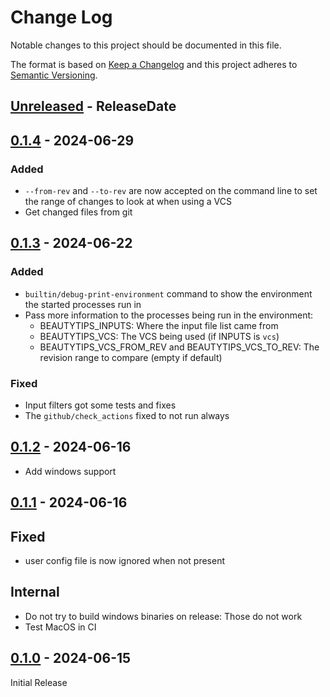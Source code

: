 # Change Log

Notable changes to this project should be documented in this file.

The format is based on [Keep a Changelog](http://keepachangelog.com/)
and this project adheres to [Semantic Versioning](http://semver.org/).

<!-- next-header -->
## [Unreleased] - ReleaseDate

## [0.1.4] - 2024-06-29

### Added

 * `--from-rev` and `--to-rev` are now accepted on the command line to
   set the range of changes to look at when using a VCS
 * Get changed files from git

## [0.1.3] - 2024-06-22

### Added

 * `builtin/debug-print-environment` command to show the environment the
   started processes run in
 * Pass more information to the processes being run in the environment:
   * BEAUTYTIPS_INPUTS: Where the input file list came from
   * BEAUTYTIPS_VCS: The VCS being used (if INPUTS is `vcs`)
   * BEAUTYTIPS_VCS_FROM_REV and BEAUTYTIPS_VCS_TO_REV: The revision range
     to compare (empty if default)

### Fixed

 * Input filters got some tests and fixes
 * The `github/check_actions` fixed to not run always

## [0.1.2] - 2024-06-16

* Add windows support

## [0.1.1] - 2024-06-16

## Fixed

* user config file is now ignored when not present

## Internal

* Do not try to build windows binaries on release: Those do not work
* Test MacOS in CI

## [0.1.0] - 2024-06-15

Initial Release

<!-- next-url -->
[Unreleased]: https://github.com/hunger/beautytips/compare/v0.1.4...HEAD
[0.1.4]: https://github.com/hunger/beautytips/compare/v0.1.3...v0.1.4
[0.1.3]: https://github.com/hunger/beautytips/compare/v0.1.2...v0.1.3
[0.1.2]: https://github.com/hunger/beautytips/compare/v0.1.1...v0.1.2
[0.1.1]: https://github.com/hunger/beautytips/compare/v0.1.0...v0.1.1
[0.1.0]: https://github.com/hunger/beautytips/compare/45bd7663096c68181152f84e11a881a6111e5549...v0.1.0
